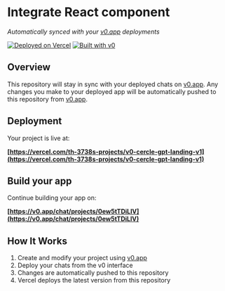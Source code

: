 # Integrate React component

*Automatically synced with your [v0.app](https://v0.app) deployments*

[![Deployed on Vercel](https://img.shields.io/badge/Deployed%20on-Vercel-black?style=for-the-badge&logo=vercel)](https://vercel.com/th-3738s-projects/v0-cercle-gpt-landing-v1)
[![Built with v0](https://img.shields.io/badge/Built%20with-v0.app-black?style=for-the-badge)](https://v0.app/chat/projects/0ew5tTDiLlV)

## Overview

This repository will stay in sync with your deployed chats on [v0.app](https://v0.app).
Any changes you make to your deployed app will be automatically pushed to this repository from [v0.app](https://v0.app).

## Deployment

Your project is live at:

**[https://vercel.com/th-3738s-projects/v0-cercle-gpt-landing-v1](https://vercel.com/th-3738s-projects/v0-cercle-gpt-landing-v1)**

## Build your app

Continue building your app on:

**[https://v0.app/chat/projects/0ew5tTDiLlV](https://v0.app/chat/projects/0ew5tTDiLlV)**

## How It Works

1. Create and modify your project using [v0.app](https://v0.app)
2. Deploy your chats from the v0 interface
3. Changes are automatically pushed to this repository
4. Vercel deploys the latest version from this repository